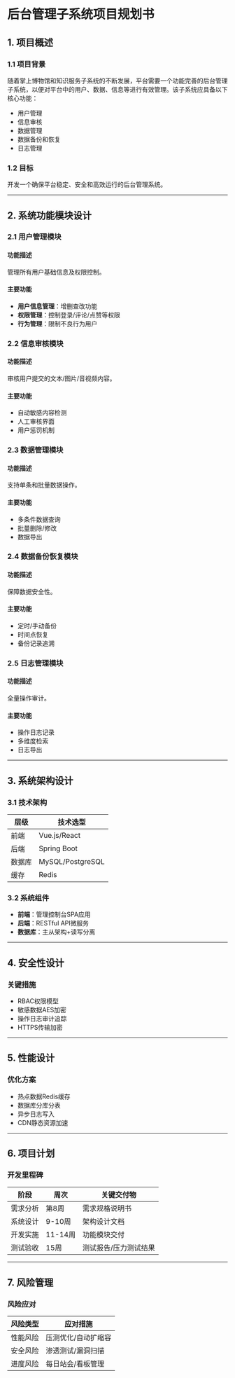 # 后台管理子系统项目规划书

## 1. 项目概述

### 1.1 项目背景
随着掌上博物馆和知识服务子系统的不断发展，平台需要一个功能完善的后台管理子系统，以便对平台中的用户、数据、信息等进行有效管理。该子系统应具备以下核心功能：
- 用户管理
- 信息审核  
- 数据管理
- 数据备份和恢复
- 日志管理

### 1.2 目标
开发一个确保平台稳定、安全和高效运行的后台管理系统。

---

## 2. 系统功能模块设计

### 2.1 用户管理模块
#### 功能描述
管理所有用户基础信息及权限控制。

#### 主要功能
- **用户信息管理**：增删查改功能
- **权限管理**：控制登录/评论/点赞等权限
- **行为管理**：限制不良行为用户

### 2.2 信息审核模块
#### 功能描述
审核用户提交的文本/图片/音视频内容。

#### 主要功能
- 自动敏感内容检测
- 人工审核界面
- 用户惩罚机制

### 2.3 数据管理模块
#### 功能描述
支持单条和批量数据操作。

#### 主要功能
- 多条件数据查询
- 批量删除/修改
- 数据导出

### 2.4 数据备份恢复模块
#### 功能描述
保障数据安全性。

#### 主要功能
- 定时/手动备份
- 时间点恢复
- 备份记录追溯

### 2.5 日志管理模块
#### 功能描述
全量操作审计。

#### 主要功能
- 操作日志记录
- 多维度检索
- 日志导出

---

## 3. 系统架构设计

### 3.1 技术架构
| 层级       | 技术选型                  |
|------------|---------------------------|
| 前端       | Vue.js/React              |
| 后端       | Spring Boot               |
| 数据库     | MySQL/PostgreSQL          |
| 缓存       | Redis                     |

### 3.2 系统组件
- **前端**：管理控制台SPA应用
- **后端**：RESTful API微服务
- **数据库**：主从架构+读写分离

---

## 4. 安全性设计

### 关键措施
- RBAC权限模型
- 敏感数据AES加密
- 操作日志审计追踪
- HTTPS传输加密

---

## 5. 性能设计

### 优化方案
- 热点数据Redis缓存
- 数据库分库分表
- 异步日志写入
- CDN静态资源加速

---

## 6. 项目计划

### 开发里程碑
| 阶段         | 周次   | 关键交付物                 |
|--------------|--------|----------------------------|
| 需求分析     | 第8周  | 需求规格说明书             |
| 系统设计     | 9-10周 | 架构设计文档               |
| 开发实施     | 11-14周| 功能模块交付               |
| 测试验收     | 15周   | 测试报告/压力测试结果      |

---

## 7. 风险管理

### 风险应对
| 风险类型   | 应对措施                         |
|------------|----------------------------------|
| 性能风险   | 压测优化/自动扩缩容             |
| 安全风险   | 渗透测试/漏洞扫描               |
| 进度风险   | 每日站会/看板管理               |